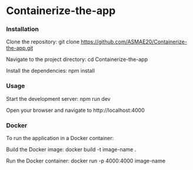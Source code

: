 # Containerize-the-app

### Installation

Clone the repository: git clone https://github.com/ASMAE20/Containerize-the-app.git

Navigate to the project directory: cd Containerize-the-app

Install the dependencies: npm install

### Usage
Start the development server: npm run dev

Open your browser and navigate to http://localhost:4000

### Docker
To run the application in a Docker container:

Build the Docker image: docker build -t image-name .

Run the Docker container: docker run -p 4000:4000 image-name
